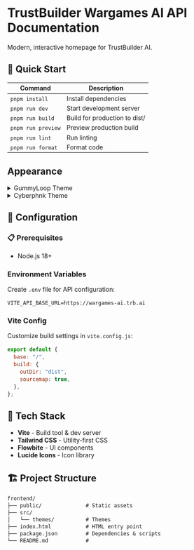 # TrustBuilder Wargames AI API Documentation

Modern, interactive homepage for TrustBuilder AI.

## 🚀 Quick Start

| Command            | Description                   |
| ------------------ | ----------------------------- |
| `pnpm install`     | Install dependencies          |
| `pnpm run dev`     | Start development server      |
| `pnpm run build`   | Build for production to dist/ |
| `pnpm run preview` | Preview production build      |
| `pnpm run lint`    | Run linting                   |
| `pnpm run format`  | Format code                   |

## Appearance

<details>
  <summary>GummyLoop Theme</summary>
  <img src="assets/images/trb-homepage-gummyloop.PNG" alt="GummyLoop Theme" title="GummyLoop Theme" width="60%" />
</details>
<details>
  <summary>Cyberphnk Theme</summary>
  <img src="assets/images/trb-homepage-cyberphnk.PNG" alt="Cyberphnk Theme" title="Cyberphnk Theme" width="60%" />
</details>

## 🔧 Configuration

### 📋 Prerequisites

- Node.js 18+

### Environment Variables

Create `.env` file for API configuration:

```env
VITE_API_BASE_URL=https://wargames-ai.trb.ai
```

### Vite Config

Customize build settings in `vite.config.js`:

```js
export default {
  base: "/",
  build: {
    outDir: "dist",
    sourcemap: true,
  },
};
```

## 🎨 Tech Stack

- **Vite** - Build tool & dev server
- **Tailwind CSS** - Utility-first CSS
- **Flowbite** - UI components
- **Lucide Icons** - Icon library

## 🏗️ Project Structure

```
frontend/
├── public/              # Static assets
├── src/
│   └── themes/          # Themes
├── index.html           # HTML entry point
├── package.json         # Dependencies & scripts
└── README.md            #
```
